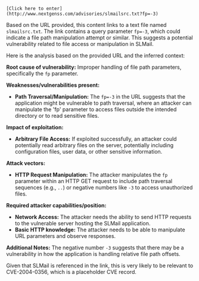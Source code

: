 ```
[Click here to enter](http://www.nextgenss.com/advisories/slmailsrc.txt?fp=-3)
```

Based on the URL provided, this content links to a text file named `slmailsrc.txt`. The link contains a query parameter `fp=-3`, which could indicate a file path manipulation attempt or similar. This suggests a potential vulnerability related to file access or manipulation in SLMail.

Here is the analysis based on the provided URL and the inferred context:

**Root cause of vulnerability:** Improper handling of file path parameters, specifically the `fp` parameter.

**Weaknesses/vulnerabilities present:** 
  - **Path Traversal/Manipulation:** The `fp=-3` in the URL suggests that the application might be vulnerable to path traversal, where an attacker can manipulate the 'fp' parameter to access files outside the intended directory or to read sensitive files.

**Impact of exploitation:**
  - **Arbitrary File Access:** If exploited successfully, an attacker could potentially read arbitrary files on the server, potentially including configuration files, user data, or other sensitive information.

**Attack vectors:**
   - **HTTP Request Manipulation:** The attacker manipulates the `fp` parameter within an HTTP GET request to include path traversal sequences (e.g., `..`) or negative numbers like `-3` to access unauthorized files.

**Required attacker capabilities/position:**
  - **Network Access:** The attacker needs the ability to send HTTP requests to the vulnerable server hosting the SLMail application.
  - **Basic HTTP knowledge:** The attacker needs to be able to manipulate URL parameters and observe responses.

**Additional Notes:**
The negative number `-3` suggests that there may be a vulnerability in how the application is handling relative file path offsets.

Given that SLMail is referenced in the link, this is very likely to be relevant to CVE-2004-0356, which is a placeholder CVE record.